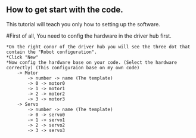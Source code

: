 ## How to get start with the code.

This tutorial will teach you only how to setting up the software.

#First of all, You need to config the hardware in the driver hub first.

    *On the right conor of the driver hub you will see the three dot that contain the "Robot configuration".
    *Click "New"
    *Now config the hardware base on your code. (Select the hardware correctly) (This configuraion base on my own code)
        -> Motor 
            -> number -> name (The template)
            -> 0 -> motor0
            -> 1 -> motor1
            -> 2 -> motor2      
            -> 3 -> motor3
        -> Servo
            -> number -> name (The template)
            -> 0 -> servo0
            -> 1 -> servo1
            -> 2 -> servo2
            -> 3 -> servo3

